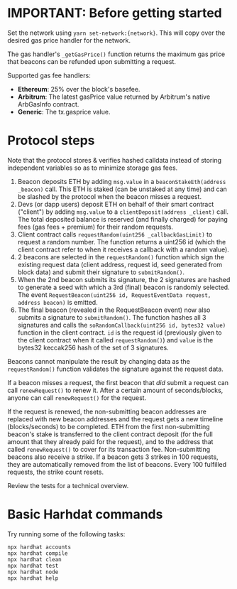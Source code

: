 # IMPORTANT: Before getting started
Set the network using `yarn set-network:{network}`. This will copy over the desired gas price handler for the network.

The gas handler's `_getGasPrice()` function returns the maximum gas price that beacons can be refunded upon submitting a request.

Supported gas fee handlers:

* **Ethereum**: 25% over the block's basefee.
* **Arbitrum**: The latest gasPrice value returned by Arbitrum's native ArbGasInfo contract.
* **Generic**: The tx.gasprice value.

# Protocol steps

Note that the protocol stores & verifies hashed calldata instead of storing independent variables so as to minimize storage gas fees. 

1. Beacon deposits ETH by adding `msg.value` in a `beaconStakeEth(address _beacon)` call. This ETH is staked (can be unstaked at any time) and can be slashed by the protocol when the beacon misses a request.
2. Devs (or dapp users) deposit ETH on behalf of their smart contract ("client") by adding `msg.value` to a `clientDeposit(address _client)` call. The total deposited balance is reserved (and finally charged) for paying fees (gas fees + premium) for their random requests.
3. Client contract calls `requestRandom(uint256 _callbackGasLimit)` to request a random number. The function returns a uint256 id (which the client contract refer to when it receives a callback with a random value).
4. 2 beacons are selected in the `requestRandom()` function which sign the existing request data (client address, request id, seed generated from block data) and submit their signature to `submitRandom()`.
5. When the 2nd beacon submits its signature, the 2 signatures are hashed to generate a seed with which a 3rd (final) beacon is randomly selected. The event `RequestBeacon(uint256 id, RequestEventData request, address beacon)` is emitted.
5. The final beacon (revealed in the RequestBeacon event) now also submits a signature to `submitRandom()`. The function hashes all 3 signatures and calls the `soRandomCallback(uint256 id, bytes32 value)` function in the client contract. `id` is the request id (previously given to the client contract when it called `requestRandom()`) and `value` is the bytes32 keccak256 hash of the set of 3 signatures. 

Beacons cannot manipulate the result by changing data as the `requestRandom()` function validates the signature against the request data.

If a beacon misses a request, the first beacon that *did* submit a request can call `renewRequest()` to renew it. After a certain amount of seconds/blocks, anyone can call `renewRequest()` for the request.

If the request is renewed, the non-submitting beacon addresses are replaced with new beacon addresses and the request gets a new timeline (blocks/seconds) to be completed. ETH from the first non-submitting beacon's stake is transferred to the client contract deposit (for the full amount that they already paid for the request), and to the address that called `renewRequest()` to cover for its transaction fee. Non-submitting beacons also receive a strike. If a beacon gets 3 strikes in 100 requests, they are automatically removed from the list of beacons. Every 100 fulfilled requests, the strike count resets.

Review the tests for a technical overview.

# Basic Harhdat commands

Try running some of the following tasks:

```shell
npx hardhat accounts
npx hardhat compile
npx hardhat clean
npx hardhat test
npx hardhat node
npx hardhat help
```
